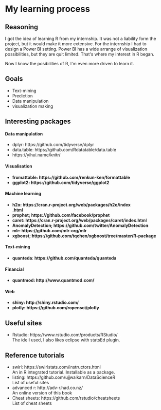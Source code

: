 
<h1>
My learning process
</h1>




<h2>
Reasoning
</h2>
<p>
I got the idea of learning R from my internship.
It was not a liability form the project, but it would make it more extensive.
For the internship I had to design a Power BI setting.
Power BI has a wide arrange of visualization possibilities, but they are quit limited.
That's where my interest in R began.

Now I know the posibilities of R, I'm even more driven to learn it.
</p>




<h2>
Goals
</h2>
<ul>
  <li>Text-mining</li>
  <li>Prediction</li>
  <li>Data manipulation</li>
  <li>visualization making</li>
</ul>




<h2>
Interesting packages
</h2>
<h4>
Data manipulation
</h4>
<ul>
    <li>dplyr: https://github.com/tidyverse/dplyr</li>
    <li>data.table: https://github.com/Rdatatable/data.table</li>
    <li>https://yihui.name/knitr/</li>
</ul>




<h4>
Visualisation
<h4>
<ul>
<li>fromattable: https://github.com/renkun-ken/formattable</li>
<li>ggplot2: https://github.com/tidyverse/ggplot2</li>
</ul>




<h4>
Machine learning
<h4>
<ul>
<li>h2o: https://cran.r-project.org/web/packages/h2o/index</li>.html
<li>prophet; https://github.com/facebook/prophet</li>
<li>caret: https://cran.r-project.org/web/packages/caret/index.html</li>
<li>AnomalyDetection; https://github.com/twitter/AnomalyDetection</li>
<li>mlr: https://github.com/mlr-org/mlr</li>
<li>xgboost; https://github.com/tqchen/xgboost/tree/master/R-package</li>
</ul>




<h4>
Text-mining
<h4>
<ul>
<li>quanteda: https://github.com/quanteda/quanteda</li>
</ul>




<h4>
Financial
<h4>
<ul>
<li>quantmod: http://www.quantmod.com/</li>
</ul>




<h4>
Web
<h4>
<ul>
<li>shiny: http://shiny.rstudio.com/</li>
<li>plotly: https://github.com/ropensci/plotly</li>
</ul>




<h2>
Useful sites
</h2>
<ul>
<li>Rstudio: https://www.rstudio.com/products/RStudio/ <br>
The ide I used, I also likes eclipse with statsEd plugin.</li>

</ul>




<h2>
Reference tutorials
</h2>
<ul>
<li>swirl: https://swirlstats.com/instructors.html <br>
An in R integrated tutorial. Installable as a package.</li>
<li>listing: https://github.com/ujjwalkarn/DataScienceR <br>
List of useful sites</li>
<li>advanced r: http://adv-r.had.co.nz/ <br>
An online version of this book</li>
    <li>Cheat sheets: https://github.com/rstudio/cheatsheets <br>
List of cheat sheets</li>
</ul>
